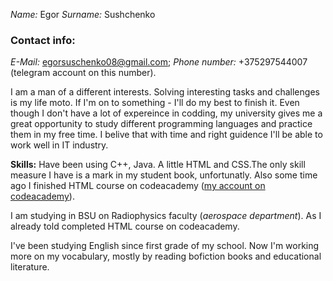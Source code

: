 *Name:* Egor
*Surname:* Sushchenko
### Contact info:
*E-Mail:* egorsuschenko08@gmail.com; 
*Phone number:* +375297544007 (telegram account on this number).

I am a man of a different interests. Solving interesting tasks and challenges is my life moto. If I'm on to something - I'll do my best to finish it. Even though I don't have a lot of expereince in codding, my university gives me a great opportunity to study different programming languages and practice them in my free time. I belive that with time and right guidence I'll be able to work well in IT industry.

**Skills:** Have been using C++, Java. A little HTML and CSS.The only skill measure I have is a mark in my student book, unfortunatly. Also some time ago I finished HTML course on codeacademy ([my account on codeacademy](https://www.codecademy.com/profiles/UncleTolic)).

I am studying in BSU on Radiophysics faculty (*aerospace department*). As I already told completed HTML course on codeacademy.

I've been studying English since first grade of my school. Now I'm working more on my vocabulary, mostly by reading bofiction books and educational literature.